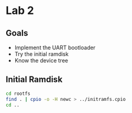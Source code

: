 # Lab 2

## Goals

- Implement the UART bootloader
- Try the initial ramdisk
- Know the device tree

## Initial Ramdisk

```bash
cd rootfs
find . | cpio -o -H newc > ../initramfs.cpio
cd ..
```
